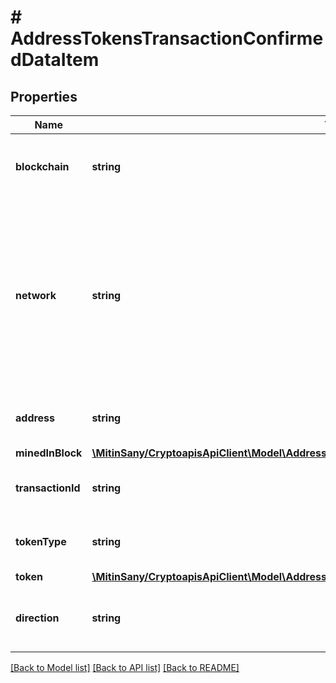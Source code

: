 # # AddressTokensTransactionConfirmedDataItem

## Properties

Name | Type | Description | Notes
------------ | ------------- | ------------- | -------------
**blockchain** | **string** | Represents the specific blockchain protocol name, e.g. Ethereum, Bitcoin, etc. |
**network** | **string** | Represents the name of the blockchain network used; blockchain networks are usually identical as technology and software, but they differ in data, e.g. - \&quot;mainnet\&quot; is the live network with actual data while networks like \&quot;testnet\&quot;, \&quot;sepolia\&quot; are test networks. |
**address** | **string** | Defines the specific address to which the transaction has been sent. |
**minedInBlock** | [**\MitinSany/CryptoapisApiClient\Model\AddressTokensTransactionConfirmedDataItemMinedInBlock**](AddressTokensTransactionConfirmedDataItemMinedInBlock.md) |  |
**transactionId** | **string** | Defines the unique ID of the specific transaction, i.e. its identification number. |
**tokenType** | **string** | Defines the type of token sent with the transaction, e.g. ERC 20. |
**token** | [**\MitinSany/CryptoapisApiClient\Model\AddressTokensTransactionConfirmedToken**](AddressTokensTransactionConfirmedToken.md) |  |
**direction** | **string** | Defines whether the transaction is \&quot;incoming\&quot; or \&quot;outgoing\&quot;. |

[[Back to Model list]](../../README.md#models) [[Back to API list]](../../README.md#endpoints) [[Back to README]](../../README.md)
